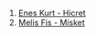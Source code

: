 1. [Enes Kurt - Hicret](https://open.spotify.com/track/5FXBULgROkWcyVaYLURmup?si=95ae33ce6a994365)
2. [Melis Fis - Misket](https://open.spotify.com/track/1eZfubCc0Qf0VgDioyks9j?si=db5efba9f70f488b)
